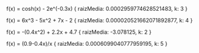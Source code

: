 f(x) = cosh(x) - 2e^(-0.3x)
{ raizMedia: 0.0002959774628521483, k: 3 }

f(x) = 6x^3 - 5x^2 + 7x - 2
{ raizMedia: 0.000020521662071892877, k: 4 }

f(x) = -(0.4x^2) + 2.2x + 4.7
{ raizMedia: -3.078125, k: 2 }

f(x) = (0.9-0.4x)/x
{ raizMedia: 0.0006099040777959195, k: 5 }